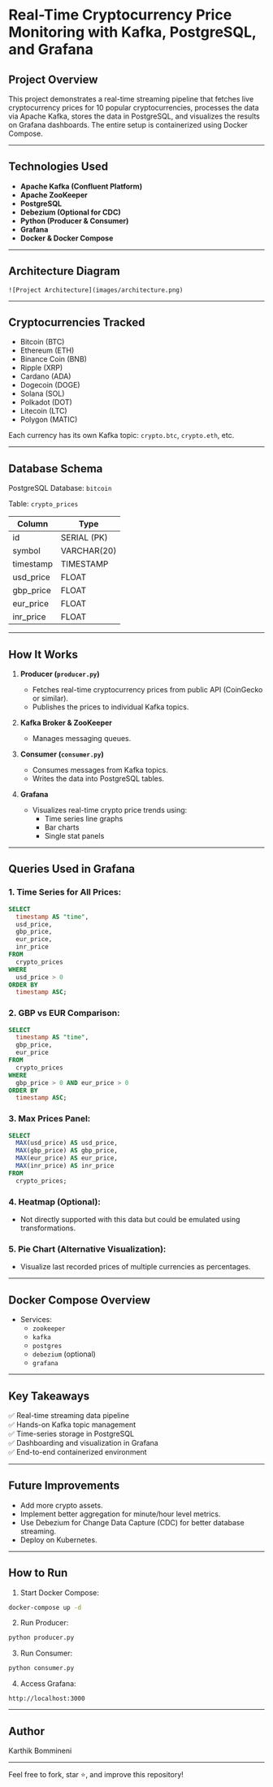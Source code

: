 # Real-Time Cryptocurrency Price Monitoring with Kafka, PostgreSQL, and Grafana

## Project Overview

This project demonstrates a real-time streaming pipeline that fetches live cryptocurrency prices for 10 popular cryptocurrencies, processes the data via Apache Kafka, stores the data in PostgreSQL, and visualizes the results on Grafana dashboards. The entire setup is containerized using Docker Compose.

---

## Technologies Used

- **Apache Kafka (Confluent Platform)**
- **Apache ZooKeeper**
- **PostgreSQL**
- **Debezium (Optional for CDC)**
- **Python (Producer & Consumer)**
- **Grafana**
- **Docker & Docker Compose**

---

## Architecture Diagram

```
![Project Architecture](images/architecture.png)
```

---

## Cryptocurrencies Tracked

- Bitcoin (BTC)
- Ethereum (ETH)
- Binance Coin (BNB)
- Ripple (XRP)
- Cardano (ADA)
- Dogecoin (DOGE)
- Solana (SOL)
- Polkadot (DOT)
- Litecoin (LTC)
- Polygon (MATIC)

Each currency has its own Kafka topic: `crypto.btc`, `crypto.eth`, etc.

---

## Database Schema

PostgreSQL Database: `bitcoin`

Table: `crypto_prices`

| Column     | Type          |
|-----------|---------------|
| id        | SERIAL (PK)   |
| symbol    | VARCHAR(20)   |
| timestamp | TIMESTAMP     |
| usd_price | FLOAT         |
| gbp_price | FLOAT         |
| eur_price | FLOAT         |
| inr_price | FLOAT         |

---

## How It Works

1. **Producer (`producer.py`)**
   - Fetches real-time cryptocurrency prices from public API (CoinGecko or similar).
   - Publishes the prices to individual Kafka topics.

2. **Kafka Broker & ZooKeeper**
   - Manages messaging queues.

3. **Consumer (`consumer.py`)**
   - Consumes messages from Kafka topics.
   - Writes the data into PostgreSQL tables.

4. **Grafana**
   - Visualizes real-time crypto price trends using:
     - Time series line graphs
     - Bar charts
     - Single stat panels

---

## Queries Used in Grafana

### 1. Time Series for All Prices:
```sql
SELECT
  timestamp AS "time",
  usd_price,
  gbp_price,
  eur_price,
  inr_price
FROM
  crypto_prices
WHERE
  usd_price > 0
ORDER BY
  timestamp ASC;
```

### 2. GBP vs EUR Comparison:
```sql
SELECT
  timestamp AS "time",
  gbp_price,
  eur_price
FROM
  crypto_prices
WHERE
  gbp_price > 0 AND eur_price > 0
ORDER BY
  timestamp ASC;
```

### 3. Max Prices Panel:
```sql
SELECT
  MAX(usd_price) AS usd_price,
  MAX(gbp_price) AS gbp_price,
  MAX(eur_price) AS eur_price,
  MAX(inr_price) AS inr_price
FROM
  crypto_prices;
```

### 4. Heatmap (Optional):
- Not directly supported with this data but could be emulated using transformations.

### 5. Pie Chart (Alternative Visualization):
- Visualize last recorded prices of multiple currencies as percentages.

---

## Docker Compose Overview

- Services:
  - `zookeeper`
  - `kafka`
  - `postgres`
  - `debezium` (optional)
  - `grafana`

---

## Key Takeaways

✅ Real-time streaming data pipeline  
✅ Hands-on Kafka topic management  
✅ Time-series storage in PostgreSQL  
✅ Dashboarding and visualization in Grafana  
✅ End-to-end containerized environment

---

## Future Improvements

- Add more crypto assets.
- Implement better aggregation for minute/hour level metrics.
- Use Debezium for Change Data Capture (CDC) for better database streaming.
- Deploy on Kubernetes.

---

## How to Run

1. Start Docker Compose:
```bash
docker-compose up -d
```

2. Run Producer:
```bash
python producer.py
```

3. Run Consumer:
```bash
python consumer.py
```

4. Access Grafana:
```
http://localhost:3000
```

---

## Author
Karthik Bommineni

---

Feel free to fork, star ⭐, and improve this repository!
